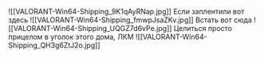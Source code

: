 ![[VALORANT-Win64-Shipping_9K1qAyRNap.jpg]]
Если заплентили вот здесь
![[VALORANT-Win64-Shipping_fmwpJsaZKv.jpg]]
Встать вот сюда
![[VALORANT-Win64-Shipping_UQGZ7d6vPe.jpg]]
Целиться просто прицелом в уголок этого дома, ЛКМ
![[VALORANT-Win64-Shipping_QH3g6ZtJ2o.jpg]]
